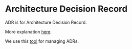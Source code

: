 # Architecture Decision Record

ADR is for Architecture Decision Record. 

More explanation [here](https://adr.github.io/).

We use this [tool](https://github.com/npryce/adr-tools) for managing ADRs.
